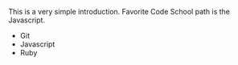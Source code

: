 This is a very simple introduction.
Favorite Code School path is the Javascript.
* Git 
* Javascript
* Ruby


